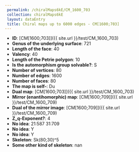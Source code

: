 ```yaml
--- 
 permalink: /chiralMaps6kE/CM_1600_703 
 collection: chiralMaps6kE
 layout: dataEntry
 title: Chiral maps up to 6000 edges - CM[1600;703]
---
```


- **ID**: [CM[1600;703]]({{ site.url }}/test/CM_1600_703)
- **Genus of the underlying surface**: 721
- **Length of the face**: 40
- **Valency**: 40
- **Length of the Petrie polygon**: 10
- **Is the automorphism group solvable?**: S
- **Number of vertices**: 80
- **Number of edges**: 1600
- **Number of faces**: 80
- **The map is self-**: Du
- **Dual map**: [CM[1600;703]]({{ site.url }}/test/CM_1600_703)
- **Mirror (enantihomorphic) map**: [CM[1600;709]]({{ site.url }}/test/CM_1600_709)
- **Dual of the mirror image**: [CM[1600;709]]({{ site.url }}/test/CM_1600_709)
- **Z_q-Exponent?**: 4
- **No idea**:  21:587 31:709
- **No idea**: Y
- **No idea**: Y
- **Skeleton**: Sk(80;30)^5
- **Some other kind of skeleton**: nan
